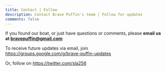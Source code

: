 ```yaml
---
title: Contact | Follow
description: Contact Brave Puffin's team | Follow for updates
comments: false
---
```


If you found our boat, or just have questions or comments, please __email us at [bravepuffin@gmail.com](mailto:bravepuffin@gmail.com)__

To receive future updates via email, join https://groups.google.com/g/brave-puffin-updates

Or, follow on https://twitter.com/sla256

